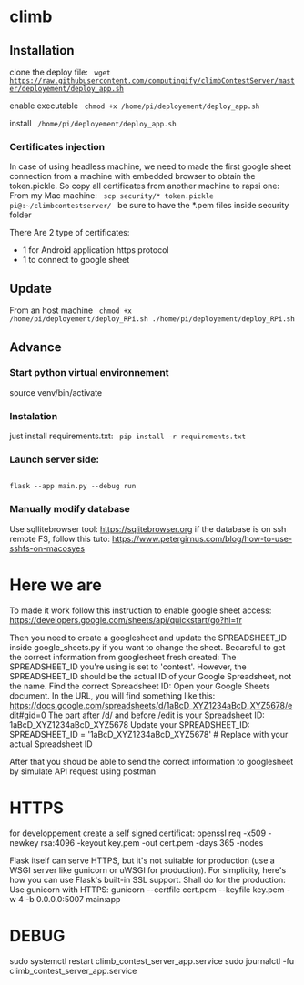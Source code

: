 # climb

## Installation
clone the deploy file:
<code>
wget https://raw.githubusercontent.com/computingify/climbContestServer/master/deployement/deploy_app.sh
</code>

enable executable
<code>
chmod +x /home/pi/deployement/deploy_app.sh
</code>

install
<code>
/home/pi/deployement/deploy_app.sh
</code>

### Certificates injection
In case of using headless machine, we need to made the first google sheet connection from a machine with embedded browser to obtain the token.pickle.
So copy all certificates from another machine to rapsi one:
From my Mac machine:
<code>
scp security/* token.pickle pi@<PI ADDRESS>:~/climbcontestserver/
</code>
be sure to have the *.pem files inside security folder

There Are 2 type of certificates:
- 1 for Android application https protocol
- 1 to connect to google sheet

## Update
From an host machine
<code>
chmod +x /home/pi/deployement/deploy_RPi.sh
./home/pi/deployement/deploy_RPi.sh
</code>

## Advance
### Start python virtual environnement
source venv/bin/activate

### Instalation
just install requirements.txt:
<code>
pip install -r requirements.txt
</code>

### Launch server side:
<code>
flask --app main.py --debug run
</code>

### Manually modify database
Use sqllitebrowser tool: https://sqlitebrowser.org
if the database is on ssh remote FS, follow this tuto: https://www.petergirnus.com/blog/how-to-use-sshfs-on-macosyes

# Here we are
To made it work follow this instruction to enable google sheet access:
https://developers.google.com/sheets/api/quickstart/go?hl=fr

Then you need to create a googlesheet and update the SPREADSHEET_ID inside google_sheets.py if you want to change the sheet.
Becareful to get the correct information from googlesheet fresh created:
The SPREADSHEET_ID you're using is set to 'contest'. However, the SPREADSHEET_ID should be the actual ID of your Google Spreadsheet, not the name.
Find the correct Spreadsheet ID:
Open your Google Sheets document.
In the URL, you will find something like this:
https://docs.google.com/spreadsheets/d/1aBcD_XYZ1234aBcD_XYZ5678/edit#gid=0
The part after /d/ and before /edit is your Spreadsheet ID:
1aBcD_XYZ1234aBcD_XYZ5678
Update your SPREADSHEET_ID:
SPREADSHEET_ID = '1aBcD_XYZ1234aBcD_XYZ5678'  # Replace with your actual Spreadsheet ID

After that you shoud be able to send the correct information to googlesheet by simulate API request using postman

# HTTPS

for developpement create a self signed certificat:
openssl req -x509 -newkey rsa:4096 -keyout key.pem -out cert.pem -days 365 -nodes

Flask itself can serve HTTPS, but it's not suitable for production (use a WSGI server like gunicorn or uWSGI for production). For simplicity, here's how you can use Flask's built-in SSL support.
Shall do for the production:
Use gunicorn with HTTPS:
gunicorn --certfile cert.pem --keyfile key.pem -w 4 -b 0.0.0.0:5007 main:app

# DEBUG

sudo systemctl restart climb_contest_server_app.service
sudo journalctl -fu climb_contest_server_app.service